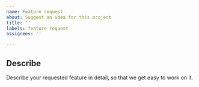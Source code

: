 ```yaml
---
name: Feature request
about: Suggest an idea for this project
title: ''
labels: feature request
assignees: ''

---
```


## Describe

Describe your requested feature in detail, so that we get easy to work on it.
